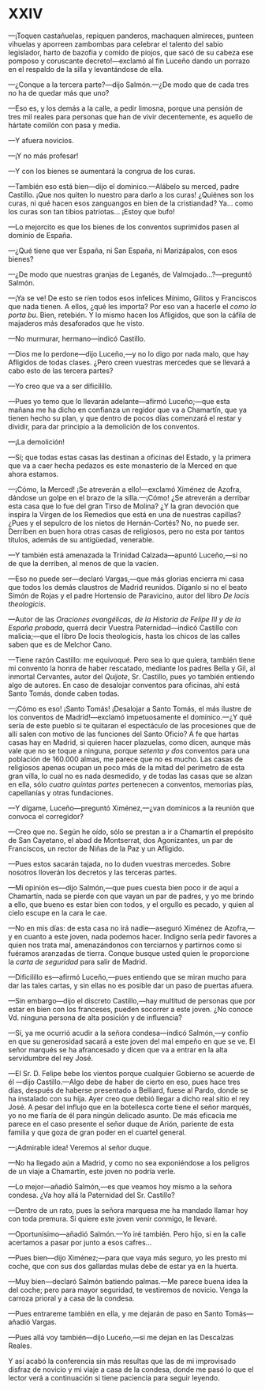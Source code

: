 # XXIV

—¡Toquen castañuelas, repiquen panderos, machaquen almireces, punteen vihuelas
y aporreen zambombas para celebrar el talento del sabio legislador, harto de
bazofia y comido de piojos, que sacó de su cabeza ese pomposo y coruscante
decreto!—exclamó al fin Luceño dando un porrazo en el respaldo de la silla
y levantándose de ella.

—¿Conque a la tercera parte?—dijo Salmón.—¿De modo que de cada tres no ha de
quedar más que uno?

—Eso es, y los demás a la calle, a pedir limosna, porque una pensión de tres
mil reales para personas que han de vivir decentemente, es aquello de hártate
comilón con pasa y media.

—Y afuera novicios.

—¡Y no más profesar!

—Y con los bienes se aumentará la congrua de los curas.

—También eso está bien—dijo el dominico.—Alábelo su merced, padre Castillo.
¡Que nos quiten lo nuestro para darlo a los curas! ¿Quiénes son los curas, ni
qué hacen esos zanguangos en bien de la cristiandad? Ya... como los curas son
tan tibios patriotas... ¡Estoy que bufo!

—Lo mejorcito es que los bienes de los conventos suprimidos pasen al dominio de
España.

—¿Qué tiene que ver España, ni San España, ni Marizápalos, con esos bienes?

—¿De modo que nuestras granjas de Leganés, de Valmojado...?—preguntó Salmón.

—¡Ya se ve! De esto se ríen todos esos infelices Mínimo, Gilitos y Franciscos
que nada tienen. A ellos, ¿qué les importa? Por eso van a hacerle el *como la
porta bu*. Bien, retebién. Y lo mismo hacen los Afligidos, que son la cáfila de
majaderos más desaforados que he visto.

—No murmurar, hermano—indicó Castillo.

—Dios me lo perdone—dijo Luceño,—y no lo digo por nada malo, que hay
Afligidos de todas clases. ¿Pero creen vuestras mercedes que se llevará a cabo
esto de las tercera partes?

—Yo creo que va a ser dificilillo.

—Pues yo temo que lo llevarán adelante—afirmó Luceño;—que esta mañana me ha
dicho en confianza un regidor que va a Chamartín, que ya tienen hecho su plan,
y que dentro de pocos días comenzará el restar y dividir, para dar principio
a la demolición de los conventos.

—¡La demolición!

—Sí; que todas estas casas las destinan a oficinas del Estado, y la primera que
va a caer hecha pedazos es este monasterio de la Merced en que ahora estamos.

—¡Cómo, la Merced! ¡Se atreverán a ello!—exclamó Ximénez de Azofra, dándose un
golpe en el brazo de la silla.—¡Cómo! ¿Se atreverán a derribar esta casa que
lo fue del gran Tirso de Molina? ¿Y la gran devoción que inspira la Virgen de
los Remedios que está en una de nuestras capillas? ¿Pues y el sepulcro de los
nietos de Hernán-Cortés? No, no puede ser. Derriben en buen hora otras casas de
religiosos, pero no esta por tantos títulos, además de su antigüedad,
venerable.

—Y también está amenazada la Trinidad Calzada—apuntó Luceño,—si no de que la
derriben, al menos de que la vacíen.

—Eso no puede ser—declaró Vargas,—que más glorias encierra mi casa que
todos los demás claustros de Madrid reunidos. Díganlo si no el beato
Simón de Rojas y el padre Hortensio de Paravicino, autor del libro *De locis
theologicis*.

—Autor de las *Oraciones evangélicas, de la Historia de Felipe III y de la
España probada*, querrá decir Vuestra Paternidad—indicó Castillo con
malicia;—que el libro De locis theologicis, hasta los chicos de las calles
saben que es de Melchor Cano.

—Tiene razón Castillo: me equivoqué. Pero sea lo que quiera, también tiene mi
convento la honra de haber rescatado, mediante los padres Bella y Gil, al
inmortal Cervantes, autor del *Quijote*, Sr. Castillo, pues yo también entiendo
algo de autores. En caso de desalojar conventos para oficinas, ahí está Santo
Tomás, donde caben todas.

—¡Cómo es eso! ¡Santo Tomás! ¡Desalojar a Santo Tomás, el más ilustre de los
conventos de Madrid!—exclamó impetuosamente el dominico.—¿Y qué sería de este
pueblo si te quitaran el espectáculo de las procesiones que de allí salen con
motivo de las funciones del Santo Oficio? A fe que hartas casas hay en Madrid,
si quieren hacer plazuelas, como dicen, aunque más vale que no se toque
a ninguna, porque *setenta y dos* conventos para una población de 160.000
almas, me parece que no es mucho. Las casas de religiosos apenas ocupan un poco
más de la mitad del perímetro de esta gran villa, lo cual no es nada desmedido,
y de todas las casas que se alzan en ella, sólo *cuatro quintas partes*
pertenecen a conventos, memorias pías, capellanías y otras fundaciones.

—Y dígame, Luceño—preguntó Ximénez,—¿van dominicos a la reunión que convoca
el corregidor?

—Creo que no. Según he oído, sólo se prestan a ir a Chamartín el prepósito de
San Cayetano, el abad de Montserrat, dos Agonizantes, un par de Franciscos, un
rector de Niñas de la Paz y un Afligido.

—Pues estos sacarán tajada, no lo duden vuestras mercedes. Sobre nosotros
lloverán los decretos y las terceras partes.

—Mi opinión es—dijo Salmón,—que pues cuesta bien poco ir de aquí a Chamartín,
nada se pierde con que vayan un par de padres, y yo me brindo a ello, que bueno
es estar bien con todos, y el orgullo es pecado, y quien al cielo escupe en la
cara le cae.

—No en mis días: de esta casa no irá nadie—aseguró Ximénez de Azofra,—y en
cuanto a este joven, nada podemos hacer. Indigno sería pedir favores a quien
nos trata mal, amenazándonos con terciarnos y partirnos como si fuéramos
aranzadas de tierra. Conque busque usted quien le proporcione la *carta de
seguridad* para salir de Madrid.

—Dificilillo es—afirmó Luceño,—pues entiendo que se miran mucho para dar las
tales cartas, y sin ellas no es posible dar un paso de puertas afuera.

—Sin embargo—dijo el discreto Castillo,—hay multitud de personas que por
estar en bien con los franceses, pueden socorrer a este joven. ¿No conoce Vd.
ninguna persona de alta posición y de influencia?

—Sí, ya me ocurrió acudir a la señora condesa—indicó Salmón,—y confío en que
su generosidad sacará a este joven del mal empeño en que se ve. El señor
marqués se ha afrancesado y dicen que va a entrar en la alta servidumbre del
rey José.

—El Sr. D. Felipe bebe los vientos porque cualquier Gobierno se acuerde de él
—dijo Castillo.—Algo debe de haber de cierto en eso, pues hace tres días,
después de haberse presentado a Belliard, fuese al Pardo, donde se ha instalado
con su hija. Ayer creo que debió llegar a dicho real sitio el rey José. A pesar
del influjo que en la botellesca corte tiene el señor marqués, yo no me fiaría
de él para ningún delicado asunto. De más eficacia me parece en el caso
presente el señor duque de Arión, pariente de esta familia y que goza de gran
poder en el cuartel general.

—¡Admirable idea! Veremos al señor duque.

—No ha llegado aún a Madrid, y como no sea exponiéndose a los peligros de un
viaje a Chamartín, este joven no podría verle.

—Lo mejor—añadió Salmón,—es que veamos hoy mismo a la señora condesa. ¿Va hoy
allá la Paternidad del Sr. Castillo?

—Dentro de un rato, pues la señora marquesa me ha mandado llamar hoy con toda
premura. Si quiere este joven venir conmigo, le llevaré.

—Oportunísimo—añadió Salmón.—Yo iré también. Pero hijo, si en la calle
acertamos a pasar por junto a esos cafres...

—Pues bien—dijo Ximénez;—para que vaya más seguro, yo les presto mi coche,
que con sus dos gallardas mulas debe de estar ya en la huerta.

—Muy bien—declaró Salmón batiendo palmas.—Me parece buena idea la del coche;
pero para mayor seguridad, te vestiremos de novicio. Venga la carroza prioral
y a casa de la condesa.

—Pues entrareme también en ella, y me dejarán de paso en Santo Tomás—añadió
Vargas.

—Pues allá voy también—dijo Luceño,—si me dejan en las Descalzas Reales.

Y así acabó la conferencia sin más resultas que las de mi improvisado disfraz
de novicio y mi viaje a casa de la condesa, donde me pasó lo que el lector verá
a continuación si tiene paciencia para seguir leyendo.
